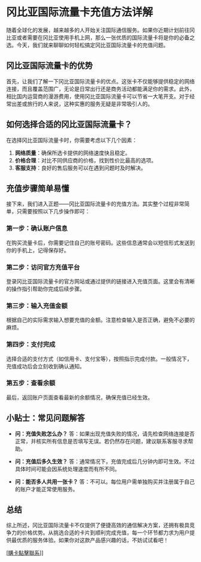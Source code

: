 # 冈比亚国际流量卡充值方法详解

随着全球化的发展，越来越多的人开始关注国际通信服务。如果你近期计划前往冈比亚或者需要在冈比亚使用手机上网，那么一张优质的国际流量卡将是你的必备之选。今天，我们就来聊聊如何轻松搞定冈比亚国际流量卡的充值问题。

## 冈比亚国际流量卡的优势

首先，让我们了解一下冈比亚国际流量卡的优点。这张卡不仅能够提供稳定的网络连接，而且覆盖范围广，无论是日常出行还是商务活动都能满足你的需求。此外，相比国内运营商的漫游费用，使用冈比亚国际流量卡可以节省一大笔开支。对于经常出差或旅行的人来说，这种实惠的服务无疑是非常吸引人的。

## 如何选择合适的冈比亚国际流量卡？

在选择冈比亚国际流量卡时，你需要考虑以下几个因素：

1. **网络质量**：确保所选卡提供的网络速度快且稳定。
2. **价格合理**：对比不同供应商的价格，找到性价比最高的选项。
3. **客服支持**：良好的售后服务可以在遇到问题时及时解决。

## 充值步骤简单易懂

接下来，我们进入正题——冈比亚国际流量卡的充值方法。其实整个过程非常简单，只需要按照以下几步操作即可：

### 第一步：确认账户信息
在购买流量卡后，你需要记住自己的账号密码。这些信息通常会以短信形式发送到你的手机上，记得保存好。

### 第二步：访问官方充值平台
登录冈比亚国际流量卡的官方网站或通过提供的链接进入充值页面。这里会有清晰的操作指引帮助你完成后续步骤。

### 第三步：输入充值金额
根据自己的实际需求输入想要充值的金额。注意检查输入是否正确，避免不必要的麻烦。

### 第四步：支付完成
选择合适的支付方式（如信用卡、支付宝等），按照指示完成付款。一般情况下，充值成功后会立刻收到确认通知。

### 第五步：查看余额
最后，返回账户页面查看最新的余额情况，确保充值已经生效。

## 小贴士：常见问题解答

- **问：充值失败怎么办？**
  答：如果出现充值失败的情况，请先检查网络连接是否正常，并核实所有信息是否填写无误。若仍然存在问题，建议联系客服寻求帮助。

- **问：充值后多久生效？**
  答：通常情况下，充值完成后几分钟内即可生效。不过具体时间可能会因系统处理速度而有所不同。

- **问：能否多人共用一张卡？**
  答：不可以。每位用户需单独购买并注册属于自己的账户才能正常使用服务。

## 总结

综上所述，冈比亚国际流量卡不仅提供了便捷高效的通信解决方案，还拥有极具竞争力的价格优势。从挑选合适的卡片到顺利完成充值，每一个环节都力求为用户提供最优质的服务体验。如果你对这款产品感兴趣的话，不妨试试看吧！

[[購卡點擊聯系](https://t.me/s/esim1088)]]